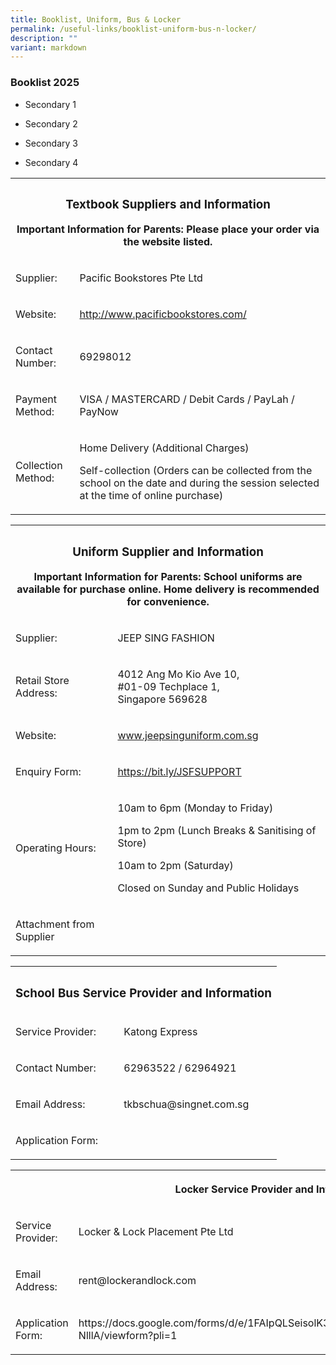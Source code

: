```yaml
---
title: Booklist, Uniform, Bus & Locker
permalink: /useful-links/booklist-uniform-bus-n-locker/
description: ""
variant: markdown
---
```

<h3>Booklist 2025</h3>
<ul data-tight="true" class="tight">
<li>
<p>Secondary 1</p>
</li>
<li>
<p>Secondary 2</p>
</li>
<li>
<p>Secondary 3</p>
</li>
<li>
<p>Secondary 4</p>
<p></p>
</li>
</ul>
<table style="minWidth: 50px">
<colgroup>
<col>
<col>
</colgroup>
<tbody>
<tr>
<th rowspan="1" colspan="2">
<h3>Textbook Suppliers and Information</h3>
<p></p>
<p>Important Information for Parents: Please place your order via the website
listed.</p>
</th>
</tr>
<tr>
<td rowspan="1" colspan="1">
<p>Supplier:</p>
</td>
<td rowspan="1" colspan="1">
<p>Pacific Bookstores Pte Ltd</p>
</td>
</tr>
<tr>
<td rowspan="1" colspan="1">
<p>Website:</p>
</td>
<td rowspan="1" colspan="1">
<p><a href="http://www.pacificbookstores.com/" rel="noopener noreferrer nofollow" target="_blank">http://www.pacificbookstores.com/</a>
</p>
</td>
</tr>
<tr>
<td rowspan="1" colspan="1">
<p>Contact Number:</p>
</td>
<td rowspan="1" colspan="1">
<p>69298012</p>
</td>
</tr>
<tr>
<td rowspan="1" colspan="1">
<p>Payment Method:</p>
</td>
<td rowspan="1" colspan="1">
<p>VISA / MASTERCARD / Debit Cards / PayLah / PayNow</p>
</td>
</tr>
<tr>
<td rowspan="1" colspan="1">
<p>Collection Method:</p>
</td>
<td rowspan="1" colspan="1">
<p>Home Delivery (Additional Charges)</p>
<p>Self-collection (Orders can be collected from the school on the date and
during the session selected at the time of online purchase)</p>
</td>
</tr>
</tbody>
</table>
<p></p>
<table style="minWidth: 50px">
<colgroup>
<col>
<col>
</colgroup>
<tbody>
<tr>
<th rowspan="1" colspan="2">
<h3>Uniform Supplier and Information</h3>
<p></p>
<p>Important Information for Parents: School uniforms are available for purchase
online. Home delivery is recommended for convenience.</p>
</th>
</tr>
<tr>
<td rowspan="1" colspan="1">
<p>Supplier:</p>
</td>
<td rowspan="1" colspan="1">
<p>JEEP SING FASHION</p>
</td>
</tr>
<tr>
<td rowspan="1" colspan="1">
<p>Retail Store Address:</p>
</td>
<td rowspan="1" colspan="1">
<p>4012 Ang Mo Kio Ave 10,<br>
	#01-09 Techplace 1,<br>
Singapore 569628</p>
</td>
</tr>
<tr>
<td rowspan="1" colspan="1">
<p>Website:</p>
</td>
<td rowspan="1" colspan="1">
<p><a href="http://www.jeepsinguniform.com.sg" rel="noopener noreferrer nofollow" target="_blank">www.jeepsinguniform.com.sg</a>
</p>
</td>
</tr>
<tr>
<td rowspan="1" colspan="1">
<p>Enquiry Form:</p>
</td>
<td rowspan="1" colspan="1">
<p><a href="https://bit.ly/JSFSUPPORT" rel="noopener noreferrer nofollow" target="_blank">https://bit.ly/JSFSUPPORT</a>
</p>
</td>
</tr>
<tr>
<td rowspan="1" colspan="1">
<p>Operating Hours:</p>
</td>
<td rowspan="1" colspan="1">
<p>10am to 6pm (Monday to Friday)</p>
<p>1pm to 2pm (Lunch Breaks &amp; Sanitising of Store)</p>
<p>10am to 2pm (Saturday)</p>
<p>Closed on Sunday and Public Holidays</p>
</td>
</tr>
<tr>
<td rowspan="1" colspan="1">
<p>Attachment from Supplier</p>
</td>
<td rowspan="1" colspan="1">
<p></p>
</td>
</tr>
</tbody>
</table>
<p></p>
<table style="minWidth: 50px">
<colgroup>
<col>
<col>
</colgroup>
<tbody>
<tr>
<th rowspan="1" colspan="2">
<h3>School Bus Service Provider and Information</h3>
</th>
</tr>
<tr>
<td rowspan="1" colspan="1">
<p>Service Provider:</p>
</td>
<td rowspan="1" colspan="1">
<p>Katong Express</p>
</td>
</tr>
<tr>
<td rowspan="1" colspan="1">
<p>Contact Number:</p>
</td>
<td rowspan="1" colspan="1">
<p>62963522 / 62964921</p>
</td>
</tr>
<tr>
<td rowspan="1" colspan="1">
<p>Email Address:</p>
</td>
<td rowspan="1" colspan="1">
<p><a rel="noopener noreferrer nofollow" target="_blank">tkbschua@singnet.com.sg</a>
</p>
</td>
</tr>
<tr>
<td rowspan="1" colspan="1">
<p>Application Form:</p>
</td>
<td rowspan="1" colspan="1">
<p></p>
</td>
</tr>
</tbody>
</table>
<p></p>
<table style="minWidth: 50px">
<colgroup>
<col>
<col>
</colgroup>
<tbody>
<tr>
<th rowspan="1" colspan="2">
<p>Locker Service Provider and Information</p>
</th>
</tr>
<tr>
<td rowspan="1" colspan="1">
<p>Service Provider:</p>
</td>
<td rowspan="1" colspan="1">
<p>Locker &amp; Lock Placement Pte Ltd</p>
</td>
</tr>
<tr>
<td rowspan="1" colspan="1">
<p>Email Address:</p>
</td>
<td rowspan="1" colspan="1">
<p><a rel="noopener noreferrer nofollow" target="_blank">rent@lockerandlock.com</a>
</p>
</td>
</tr>
<tr>
<td rowspan="1" colspan="1">
<p>Application Form:</p>
</td>
<td rowspan="1" colspan="1">
<p><a rel="noopener noreferrer nofollow" target="_blank">https://docs.google.com/forms/d/e/1FAIpQLSeisolK3flJHuHebdSK2kFlvzFlzeXmoubTjBSpnylG-NlllA/viewform?pli=1</a>
</p>
</td>
</tr>
</tbody>
</table>
<p></p>